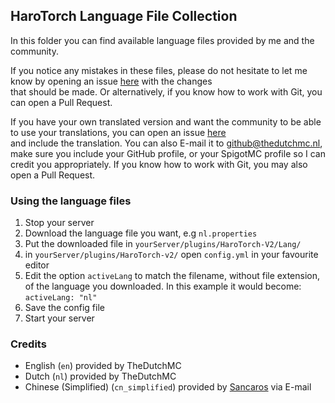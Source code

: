   ## HaroTorch Language File Collection
  
  In this folder you can find available language files provided by me and the community.
  
  If you notice any mistakes in these files, please do not hesitate to let me know by opening an issue [here](https://github.com/TheDutchMC/HaroTorch/issues) with the changes  
  that should be made. Or alternatively, if you know how to work with Git, you can open a Pull Request.
  
  If you have your own translated version and want the community to be able to use your translations, you can open an issue [here](https://github.com/TheDutchMC/HaroTorch/issues)  
  and include the translation. You can also E-mail it to github@thedutchmc.nl, make sure you include your GitHub profile, or your SpigotMC profile so I can credit you appropriately. If you know how to work with Git, you may also open a Pull Request.
  
  ### Using the language files
  1. Stop your server
  2. Download the language file you want, e.g `nl.properties`
  3. Put the downloaded file in `yourServer/plugins/HaroTorch-V2/Lang/`
  4. in `yourServer/plugins/HaroTorch-v2/` open `config.yml` in your favourite editor
  5. Edit the option `activeLang` to match the filename, without file extension, of the language you downloaded. In this example it would become: `activeLang: "nl"`
  6. Save the config file
  7. Start your server
  
  ### Credits
  - English (`en`) provided by TheDutchMC
  - Dutch (`nl`) provided by TheDutchMC
  - Chinese (Simplified) (`cn_simplified`) provided by [Sancaros](https://www.spigotmc.org/members/sancaros.203424/) via E-mail
  
